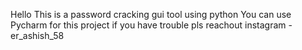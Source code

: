 Hello 
This is a password cracking gui tool using python
You can use Pycharm for this project 
if you have trouble pls reachout 
instagram - er_ashish_58
